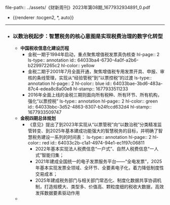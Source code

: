 file-path:: ../assets/《财新周刊》2023年第08期_1677932934891_0.pdf

- {{renderer :tocgen2, *, auto}}
- ---
- ### 以数治税起步：智慧税务的核心意图是实现税费治理的数字化转型
	- **中国税收信息化建设历程**
		- 金税一期于1994年启动，重点聚焦增值税发票真伪核查
		  hl-page:: 2
		  ls-type:: annotation
		  id:: 64033ba4-6730-4a0f-a2b6-b229972265c2
		  hl-color:: yellow
		- 金税二期于2001年7月全面开通，聚焦增值税专用发票开具、申报、审核的条线管理，实现从“经验管税”到“以票控税”的过渡
		  ls-type:: annotation
		  hl-page:: 2
		  hl-color:: blue
		  id:: 64033bae-3bd6-483a-87c4-edea8c8a00e8
		  hl-stamp:: 1677933511233
		- 2016年全面上线的金税三期则面向所有税种、所有环节、所有机构，强化“以票控税”
		  ls-type:: annotation
		  hl-page:: 2
		  hl-color:: green
		  id:: 64033bbc-3d52-4863-8307-b24fccd632d4
		  hl-stamp:: 1677933509747
	- **金税四期总体规划**
		- 《意见》提出了到2023年实现从“以票管税”向“以数治税”分类精准监管转变、到2025年基本建成功能强大的智慧税务的目标，并明确了智慧税务建设一系列的时间表：
		  ls-type:: annotation
		  hl-page:: 2
		  hl-color:: red
		  id:: 64033c2b-c1a1-4974-94e1-ec1f97c06811
			- 2022年基本实现法人税费信息“一户式”、自然人税费信息“一人式”智能归集；
			- 2021年建成全国统一的电子发票服务平台——“全电发票”，2025年基本实现发票全领域、全环节、全要素电子化，着力降低制度性交易成本；
			- 2025年建成税务部门与相关部门常态化、制度化数据共享协调机制，打造规模大、类型多、价值高、颗粒度细的税收大数据，高效发挥数据要素驱动作用
	-